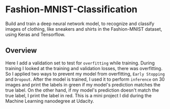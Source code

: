 # Fashion-MNIST-Classification
Build and train a deep neural network model, to recognize and classify images of clothing, like sneakers and shirts in the Fashion-MNIST dataset, using Keras and Tensorflow.

## Overview
Here I add a validation set to test for `overfitting` while training.
During training I looked at the training and validation losses, there was overfitting. So I applied two ways to prevent my model from overfitting, `Early Stopping` and `Dropout`.
After the model is trained, I  used it to perform `inference` on 30 images and print the labels in green if my model's prediction matches the true label. On the other hand, if my model's prediction doesn't match the true label, I print the label in red.
This is a mini project I did during the Machine Learning nanodegree at Udacity. 
